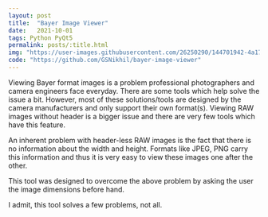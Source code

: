 ```yaml
---
layout: post
title:  "Bayer Image Viewer"
date:   2021-10-01
tags: Python PyQt5
permalink: posts/:title.html
img: "https://user-images.githubusercontent.com/26250290/144701942-4a17fac7-f067-47ff-8e0c-e4b1bbec1bd0.png"
code: "https://github.com/GSNikhil/bayer-image-viewer"
---
```



Viewing Bayer format images is a problem professional photographers and camera engineers face everyday. There are some tools which help solve the issue a bit. However, most of these solutions/tools are designed by the camera manufacturers and only support their own format(s). Viewing RAW images without header is a bigger <!--more--> issue and there are very few tools which have this feature.

An inherent problem with header-less RAW images is the fact that there is no information about the width and height. Formats like JPEG, PNG carry this information and thus it is very easy to view these images one after the other.

This tool was designed to overcome the above problem by asking the user the image dimensions before hand.

I admit, this tool solves a few problems, not all.